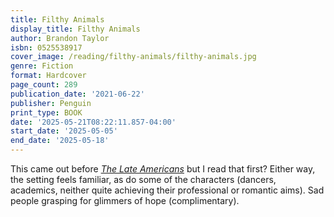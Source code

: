 ```yaml
---
title: Filthy Animals
display_title: Filthy Animals
author: Brandon Taylor
isbn: 0525538917
cover_image: /reading/filthy-animals/filthy-animals.jpg
genre: Fiction
format: Hardcover
page_count: 289
publication_date: '2021-06-22'
publisher: Penguin
print_type: BOOK
date: '2025-05-21T08:22:11.857-04:00'
start_date: '2025-05-05'
end_date: '2025-05-18'
---
```


This came out before [*The Late Americans*](/reading/the-late-americans/) but I read that first? Either way, the setting feels familiar, as do some of the characters (dancers, academics, neither quite achieving their professional or romantic aims). Sad people grasping for glimmers of hope (complimentary).
